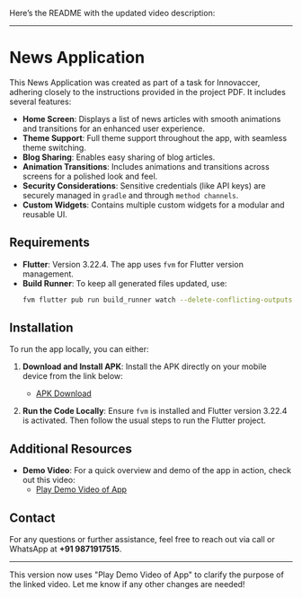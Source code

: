 Here’s the README with the updated video description:

---

# News Application

This News Application was created as part of a task for Innovaccer, adhering closely to the instructions provided in the project PDF. It includes several features:

- **Home Screen**: Displays a list of news articles with smooth animations and transitions for an enhanced user experience.
- **Theme Support**: Full theme support throughout the app, with seamless theme switching.
- **Blog Sharing**: Enables easy sharing of blog articles.
- **Animation Transitions**: Includes animations and transitions across screens for a polished look and feel.
- **Security Considerations**: Sensitive credentials (like API keys) are securely managed in `gradle` and through `method channels`.
- **Custom Widgets**: Contains multiple custom widgets for a modular and reusable UI.

## Requirements

- **Flutter**: Version 3.22.4. The app uses `fvm` for Flutter version management.
- **Build Runner**: To keep all generated files updated, use:
  ```bash
  fvm flutter pub run build_runner watch --delete-conflicting-outputs --use-polling-watcher
  ```

## Installation

To run the app locally, you can either:

1. **Download and Install APK**: Install the APK directly on your mobile device from the link below:
    - [APK Download](https://github.com/parmeetmaster/newsapptest/blob/master/git_resources/app-release.apk)

2. **Run the Code Locally**: Ensure `fvm` is installed and Flutter version 3.22.4 is activated. Then follow the usual steps to run the Flutter project.

## Additional Resources

- **Demo Video**: For a quick overview and demo of the app in action, check out this video:
    - [Play Demo Video of App](https://github.com/parmeetmaster/newsapptest/blob/master/git_resources/video%20for%20sharing.mp4)

## Contact

For any questions or further assistance, feel free to reach out via call or WhatsApp at **+91 9871917515**.

---

This version now uses "Play Demo Video of App" to clarify the purpose of the linked video. Let me know if any other changes are needed!